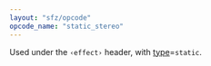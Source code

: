```yaml
---
layout: "sfz/opcode"
opcode_name: "static_stereo"
---
```

Used under the `‹effect›` header, with [type]=`static`.


[type]: type#static
